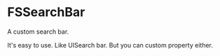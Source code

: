 FSSearchBar
===========

A custom search bar.

It's easy to use. Like UISearch bar. But you can custom property either.
